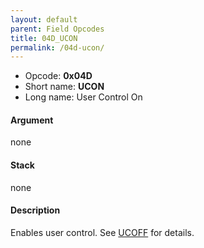 ```yaml
---
layout: default
parent: Field Opcodes
title: 04D_UCON
permalink: /04d-ucon/
---
```


-   Opcode: **0x04D**
-   Short name: **UCON**
-   Long name: User Control On

#### Argument

none

#### Stack

none

#### Description

Enables user control. See [UCOFF](04E_UCOFF) for details.
